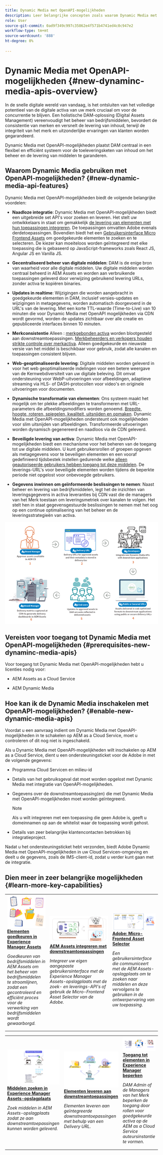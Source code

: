 ```yaml
---
title: Dynamic Media met OpenAPI-mogelijkheden
description: Leer belangrijke concepten zoals waarom Dynamic Media met OpenAPI-mogelijkheden wordt gebruikt en hoe u dit kunt inschakelen.
role: User
source-git-commit: 0ad9f349c997c35862e4f571b4741ed4c0c947e2
workflow-type: tm+mt
source-wordcount: '888'
ht-degree: 0%

---
```


# Dynamic Media met OpenAPI-mogelijkheden {#new-dynaminc-media-apis-overview}

In de snelle digitale wereld van vandaag, is het ontsluiten van het volledige potentieel van de digitale activa van uw merk cruciaal om voor de concurrentie te blijven. Een holistische DAM-oplossing (Digital Assets Management) vereenvoudigt het beheer van bedrijfsmiddelen, bevordert de consistentie van merken en versnelt de levering van inhoud, terwijl de integriteit van het merk en uitzonderlijke ervaringen van klanten worden gegarandeerd.

Dynamic Media met OpenAPI-mogelijkheden plaatst DAM centraal in een flexibel en efficiënt systeem voor de toeleveringsketen van inhoud om het beheer en de levering van middelen te garanderen.

## Waarom Dynamic Media gebruiken met OpenAPI-mogelijkheden? {#new-dynamic-media-api-features}

Dynamic Media met OpenAPI-mogelijkheden biedt de volgende belangrijke voordelen:

* **Naadloze integratie**: Dynamic Media met OpenAPI-mogelijkheden biedt een uitgebreide set API&#39;s voor zoeken en leveren. Het stelt uw ontwikkelaars in staat om gemakkelijk [de levering van elementen met hun toepassingen integreren](/help/assets/integrate-new-dynamic-media-apis.md). De toepassingen omvatten Adobe evenals derdetoepassingen. Bovendien biedt het een [Gebruikersinterface Micro Frontend Assets](/help/assets/asset-selector.md) om goedgekeurde elementen te zoeken en te selecteren. De kiezer kan moeiteloos worden geïntegreerd met elke toepassing die is gebaseerd op JavaScript-frameworks zoals React JS, Angular JS en Vanilla JS.

* **Gecentraliseerd beheer van digitale middelen**: DAM is de enige bron van waarheid voor alle digitale middelen. Uw digitale middelen worden centraal beheerd in AEM Assets en worden aan verbruikende toepassingen geleverd door verwijzing gebruikend levering URLs, zonder activa te kopiëren binaries.

* **Updates in realtime**: Wijzigingen die worden aangebracht in goedgekeurde elementen in DAM, inclusief versies-updates en wijzigingen in metagegevens, worden automatisch doorgevoerd in de URL&#39;s van de levering. Met een korte TTL-waarde (Time-to-Live) van 10 minuten die voor Dynamic Media met OpenAPI mogelijkheden via CDN wordt gevormd, worden de updates zichtbaar over alle creatie en gepubliceerde interfaces binnen 10 minuten.

* **Merkconsistentie** Alleen : [merkgebonden activa](/help/assets/approved-assets.md) worden blootgesteld aan downstreamtoepassingen. [Merkbeheerders en verkopers houden strikte controle over merkactiva](/help/assets/restrict-assets-delivery.md). Alleen goedgekeurde en nieuwste versie van het middel is beschikbaar voor gebruik, zodat alle kanalen en toepassingen consistent blijven.

* **Web-geoptimaliseerde levering**: Digitale middelen worden geleverd in voor het web geoptimaliseerde indelingen voor een betere weergave van de Kernwebdiversiteit van uw digitale beleving. Dit omvat ondersteuning voor WebP-uitvoeringen voor afbeeldingen, adaptieve streaming via HLS- of DASH-protocollen voor video&#39;s en originele uitvoeringen voor documenten.

* **Dynamische transformatie van elementen**: Ons systeem maakt het mogelijk om ter plekke afbeeldingen te transformeren met URL-parameters die afbeeldingsmodifiers worden genoemd. [Breedte, hoogte, roteren, spiegelen, kwaliteit, uitsnijden en opmaken](/help/assets/deliver-assets-apis.md). Dynamic Media met OpenAPI-mogelijkheden ondersteunt ook mogelijkheden voor slim uitsnijden van afbeeldingen. Transformeerde uitvoeringen worden dynamisch gegenereerd en naadloos via de CDN geleverd.

* **Beveiligde levering van activa**: Dynamic Media met OpenAPI-mogelijkheden biedt een mechanisme voor het beheren van de toegang tot uw digitale middelen. U kunt gebruikersrollen of groepen opgeven als metagegevens voor te beveiligen elementen en een vooraf gedefinieerd tijdsbestek instellen gedurende welke [alleen geautoriseerde gebruikers hebben toegang tot deze middelen](/help/assets/restrict-assets-delivery.md). De leverings-URL&#39;s voor beveiligde elementen worden tijdens de beperkte periode niet opgelost voor onbevoegde gebruikers.

* **Gegevens inwinnen om geïnformeerde beslissingen te nemen**: Naast beheer en levering van bedrijfsmiddelen, legt het de inzichten van leveringsgegevens in activa leveranties bij CDN vast die de managers van het Merk toestaan om leveringsmetriek over kanalen te volgen. Het stelt hen in staat gegevensgestuurde beslissingen te nemen met het oog op een continue optimalisering van het beheer en de leveringsstrategieën van activa.

![Nieuw Dynamic Media-gegevensstroomdiagram](assets/dm-openapi-dfd.png)

## Vereisten voor toegang tot Dynamic Media met OpenAPI-mogelijkheden {#prerequisites-new-dynaminc-media-apis}

Voor toegang tot Dynamic Media met OpenAPI-mogelijkheden hebt u licenties nodig voor:

* AEM Assets as a Cloud Service

* AEM Dynamic Media

## Hoe kan ik de Dynamic Media inschakelen met OpenAPI-mogelijkheden? {#enable-new-dynamic-media-apis}

Voordat u een aanvraag indient om Dynamic Media met OpenAPI-mogelijkheden in te schakelen op AEM as a Cloud Service, moet u controleren of dit nog niet is ingeschakeld.

Als u Dynamic Media met OpenAPI-mogelijkheden wilt inschakelen op AEM as a Cloud Service, dient u een ondersteuningsticket voor de Adobe in met de volgende gegevens:

* Programma Cloud Servicen en milieu-id

* Details van het gebruiksgeval dat moet worden opgelost met Dynamic Media met integratie van OpenAPI-mogelijkheden.

* Gegevens over de downstreamtoepassing(en) die met Dynamic Media met OpenAPI-mogelijkheden moet worden geïntegreerd.

  >[!NOTE]
  >
  > Als u wilt integreren met een toepassing die geen Adobe is, geeft u domeinnamen op aan de whitelist waar de toepassing wordt gehost.

* Details van zeer belangrijke klantencontacten betrokken bij integratieproject.

Nadat u het ondersteuningsticket hebt verzonden, biedt Adobe Dynamic Media met OpenAPI-mogelijkheden in uw Cloud Servicen-omgeving en deelt u de gegevens, zoals de IMS-client-id, zodat u verder kunt gaan met de integratie.

## Dien meer in zeer belangrijke mogelijkheden {#learn-more-key-capabilities}

<table>
<td>
   <a href="/help/assets/approved-assets.md">
   <img alt="Elementen goedkeuren in Experience Manager Assets" src="./assets/approved-assets.jpeg" />
   </a>
   <div>
      <a href="/help/assets/approved-assets.md">
      <strong>Elementen goedkeuren in Experience Manager Assets</strong>
      </a>
   </div>
   <p>
      <em>Goedkeuren van bedrijfsmiddelen in AEM Assets om het beheer van bedrijfsmiddelen te stroomlijnen, zodat een gecontroleerd en efficiënt proces voor de verwerking van bedrijfsmiddelen wordt gewaarborgd.</em>
   </p>
</td>
<td>
   <a href="/help/assets/integrate-new-dynamic-media-apis.md">
   <img alt="AEM Assets integreren met downstreamtoepassingen" src="./assets/asset-selector-integration.png" />
   </a>
   <div>
      <a href="/help/assets/integrate-new-dynamic-media-apis.md">
      <strong>AEM Assets integreren met downstreamtoepassingen</strong>
      </a>
   </div>
   <p>
      <em>Integreer uw eigen aangepaste gebruikersinterface met de Experience Manager Assets-opslagplaats met de zoek- en leverings-API's of gebruik de Micro-Frontend Asset Selector van de Adobe.</em>
   </p>
</td>
<td>
   <a href="/help/assets/asset-selector.md">
   <img alt="Asset Selector van Adobe" src="./assets/asset-selector-prereqs.png" />
   </a>
   <div>
      <a href="/help/assets/asset-selector.md">
      <strong>Adobe: Micro-Frontend Asset Selector</strong>
      </a>
   </div>
   <p>
      <em>Een gebruikersinterface die communiceert met de AEM Assets-opslagplaats om te zoeken naar middelen en deze vervolgens te gebruiken in de ontwerpervaring van uw toepassing.</em>
   </p>
</td>
</table>
<table>
<td>
   <a href="/help/assets/search-assets-api.md">
   <img alt="Zoeken in Experience Manager Assets-opslagplaats" src="./assets/search-assets-api-overview.png" />
   </a>
   <div>
      <a href="/help/assets/search-assets-api.md">
      <strong>Middelen zoeken in Experience Manager Assets-opslagplaats</strong>
      </a>
   </div>
   <p>
      <em>Zoek middelen in AEM Assets-opslagplaats zodat ze aan downstreamtoepassingen kunnen worden geleverd.</em>
   </p>
</td>
<td>
   <a href="/help/assets/deliver-assets-apis.md">
   <img alt="Elementen leveren aan downstreamtoepassingen" src="./assets/delivery-url.png" />
   </a>
   <div>
      <a href="/help/assets/deliver-assets-apis.md">
      <strong>Elementen leveren aan downstreamtoepassingen</strong>
      </a>
   </div>
   <p>
      <em>Elementen leveren aan geïntegreerde downstreamtoepassingen met behulp van een Delivery URL.</em>
   </p>
</td>
<td>
   <a href="/help/assets/restrict-assets-delivery.md">
   <img alt="Toegang tot elementen in Experience Manager beperken" src="./assets/restricted-access.png" />
   </a>
   <div>
      <a href="/help/assets/restrict-assets-delivery.md">
      <strong>Toegang tot elementen in Experience Manager beperken</strong>
      </a>
   </div>
   <p>
      <em> DAM Admin of de Managers van het Merk beperken de toegang door rollen voor goedgekeurde activa op de AEM as a Cloud Service auteursinstantie te vormen.</em>
   </p>
</td>
</table>

